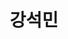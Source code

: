 ---
# Display name
title: 강석민

# Name pronunciation (optional)
name_pronunciation: ''

# Full name (for SEO)
first_name: 석민
last_name: 강

# Pronouns (optional)
pronouns: 姜錫旼

# Status emoji
status: 
  icon: 💻

# Is this the primary user of the site?
superuser: true

# Highlight the author in author lists? (true/false)
highlight_name: true

# Role/position/tagline
role: 초급 개발자

# Organizations/Affiliations to display in Biography blox
organizations:
  - name: 블로그
    url: https://blog.naver.com/kksm021

# Social network links
# Need to use another icon? Simply download the SVG icon to your `assets/media/icons/` folder.
profiles:
  - icon: at-symbol
    url: 'mailto:kksm021@gmail.com'
    label: 'E-mail Me'
  - icon: brands/instagram
    url: https://www.instagram.com/gangsuckmin
  - icon: brands/github
    url: https://github.com/gangsuckmin

interests:
  - C
  - C++
  - C#
  - Java
  - Python
  - HTML
  - CSS
  - JavaScript
  - TypeScript
  - Swift
  - Vue
  - React
  - Spring
  - MySQL
  - MongoDB
  - Git
  - Linux
  - AWS

education:
  - area: 컴퓨터공학부
    institution: 컴퓨터공학 전공
    url: 'https://csai.jbnu.ac.kr'
    date_start: 2021-03-02
    date_end: 
    summary: |
      전북대학교 컴퓨터공학부 3학년
  
  - area: WHO
    institution: 컴공 학술 동아리
    date_start: 2025-03-01
    date_end: 
    summary: |
      전북대학교 컴퓨터공학부 학술 동아리
      
  - area: 견우직녀
    institution: 공대 밴드 동아리
    url: 'https://www.youtube.com/@견우직녀-r2m'
    date_start: 2022-03-01
    date_end: 2023-01-01
    summary: |
      전북대학교 공과대학 밴드 동아리
---